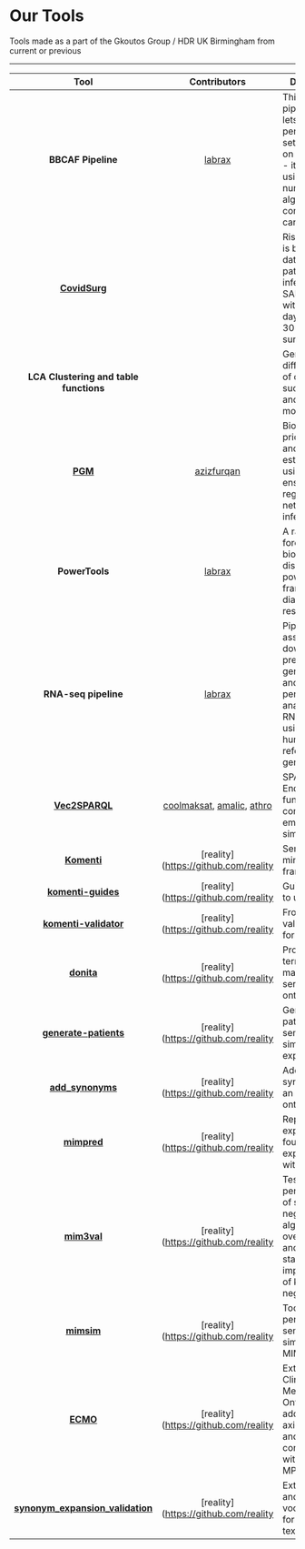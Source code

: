 # Our Tools

Tools made as a part of the Gkoutos Group / HDR UK Birmingham from current or previous

***

| Tool  | Contributors  | Description | DOI |
|:-------------:|:-------------:| ----- | -----:|
| **BBCAF Pipeline** | [labrax](https://github.com/labrax) | This is a simple pipeline that lets you personalise the settings built on top of caret - it does 5 CV using any number of algorithms configured in caret | https://doi.org/10.1093/eurheartj/ehy815 https://doi.org/10.1371/journal.pmed.1003405 |
| [**CovidSurg**](https://covidsurgrisk.app/) |  | Risk calculator is based upon data from patients infected with SARS-CoV-2 within the 7-days before to 30-days after surgery |   |
| **LCA Clustering and table functions** |  | Generation of different types of clusters, such as LCA, and mixed models | https://doi.org/10.1136/heartjnl-2019-316091  |
| [**PGM**](https://github.com/azizfurqan/PGM) | [azizfurqan](https://github.com/azizfurqan) | Biomarker prioritisation and power estimation using ensemble gene regulatory network inference | https://doi.org/10.3390/ijms21217886  |
| **PowerTools** | [labrax](https://github.com/labrax) | A random forest based biomarker discovery and power analysis framework for diagnostics research | https://doi.org/10.1186/s12920-020-00826-6 |
| **RNA-seq pipeline** | [labrax](https://github.com/labrax) | Pipeline to assist downloading, preparing genome files and then performing analysis on RNA-seq files using either human or mice reference genome | https://dx.doi.org/10.1172%2Fjci.insight.139179 https://heart.bmj.com/content/104/Suppl_6/A95 |
| [**Vec2SPARQL**](https://github.com/gkoutos-group/vec2sparql) | [coolmaksat](https://github.com/coolmaksat), [amalic](https://github.com/amalic), [athro](https://github.com/athro) | SPARQL Endpoint with functions for computing embedding similarities |   |
| [**Komenti**](https://github.com/reality/komenti) | [reality](https://github.com/reality | Semantic text mining framework  | https://doi.org/10.1101/2020.08.04.233049 |
| [**komenti-guides**](https://github.com/reality/komenti_guide) | [reality](https://github.com/reality | Guides for how to use komenti | https://doi.org/10.1101/2020.08.04.233049 |
| [**komenti-validator**](https://github.com/reality/komenti-validator) | [reality](https://github.com/reality | Front-end validation tool for Komenti | https://doi.org/10.1101/2020.08.04.233049 |
| [**donita**](https://github.com/reality/komenti) | [reality](https://github.com/reality | Provisional term management service for ontologies | |
| [**generate-patients**](https://github.com/reality/generate-patients) | [reality](https://github.com/reality | Generate noisy patients for semantic similarity experiments | |
| [**add_synonyms**](https://github.com/reality/add_synonyms) | [reality](https://github.com/reality | Add a list of synonyms to an OWL ontology | https://doi.org/10.1101/2020.07.10.197541 |
| [**mimpred**](https://github.com/reality/mimpred) | [reality](https://github.com/reality | Reproducible experimental foundation for experiments with MIMIC | |
| [**mim3val**](https://github.com/reality/mim3val) | [reality](https://github.com/reality | Test the performance of several negation algorithms over MIMIC-III, and a standalone implementation of komenti-negation | https://doi.org/10.1016/j.compbiomed.2021.104216 |
| [**mimsim**](https://github.com/reality/mimsim) | [reality](https://github.com/reality | Tools for performing semantic similarity over MIMIC-III | https://doi.org/10.1101/2021.01.26.428269 |
| [**ECMO**](https://github.com/reality/ecmo) | [reality](https://github.com/reality | Extended Clinical Measurement Ontology with additional axiomatisation and connection with HP and MP ontologies | |
| [**synonym_expansion_validation**](https://github.com/reality/synonym_expansion_validation) | [reality](https://github.com/reality | Extended HPO and DO vocabularies for use with text mining | https://doi.org/10.1101/2020.07.10.197541 |
